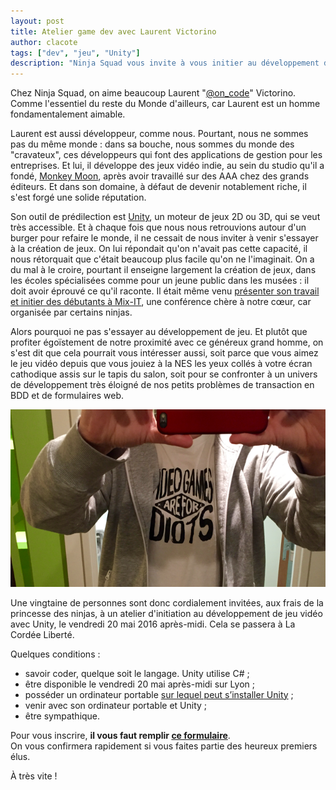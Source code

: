 ```yaml
---
layout: post
title: Atelier game dev avec Laurent Victorino
author: clacote
tags: ["dev", "jeu", "Unity"]
description: "Ninja Squad vous invite à vous initier au développement de jeu vidéo avec Laurent Victorino et Unity"
---
```


Chez Ninja Squad, on aime beaucoup Laurent "[@on_code](https://twitter.com/on_code)" Victorino. Comme l'essentiel du reste du Monde d'ailleurs, car Laurent est un homme fondamentalement aimable.

Laurent est aussi développeur, comme nous. Pourtant, nous ne sommes pas du même monde&nbsp;: dans sa bouche, nous sommes du monde des "cravateux", ces développeurs qui font des applications de gestion pour les entreprises. Et lui, il développe des jeux vidéo indie, au sein du studio qu'il a fondé, [Monkey Moon](http://monkeymoon.net/), après avoir travaillé sur des AAA chez des grands éditeurs. Et dans son domaine, à défaut de devenir notablement riche, il s'est forgé une solide réputation.

Son outil de prédilection est [Unity](https://unity3d.com/), un moteur de jeux 2D ou 3D, qui se veut très accessible. Et à chaque fois que nous nous retrouvions autour d'un burger pour refaire le monde, il ne cessait de nous inviter à venir s'essayer à la création de jeux. On lui répondait qu'on n'avait pas cette capacité, il nous rétorquait que c'était beaucoup plus facile qu'on ne l'imaginait. On a du mal à le croire, pourtant il enseigne largement la création de jeux, dans les écoles spécialisées comme pour un jeune public dans les musées&nbsp;: il doit avoir éprouvé ce qu'il raconte. Il était même venu [présenter son travail et initier des débutants à Mix-IT](http://lvictorino.com/lvictorino-oldblog/two-days-in-the-it/), une conférence chère à notre cœur, car organisée par certains ninjas.

Alors pourquoi ne pas s'essayer au développement de jeu. Et plutôt que profiter égoïstement de notre proximité avec ce généreux grand homme, on s'est dit que cela pourrait vous intéresser aussi, soit parce que vous aimez le jeu vidéo depuis que vous jouiez à la NES les yeux collés à votre écran cathodique assis sur le tapis du salon, soit pour se confronter à un univers de développement très éloigné de nos petits problèmes de transaction en BDD et de formulaires web.

<p style="text-align: center;">
<img itemprop="image" class="img-responsive" src="/assets/images/videogames-are-for-idiots.png" alt="Videogames are for idiots - Monkey Moon" />
</p>

Une vingtaine de personnes sont donc cordialement invitées, aux frais de la princesse des ninjas, à un atelier d'initiation au développement de jeu vidéo avec Unity, le vendredi 20 mai 2016 après-midi. Cela se passera à La Cordée Liberté.

Quelques conditions&nbsp;:

* savoir coder, quelque soit le langage. Unity utilise C#&nbsp;;
* être disponible le vendredi 20 mai après-midi sur Lyon&nbsp;;
* posséder un ordinateur portable [sur lequel peut s’installer Unity](https://unity3d.com/get-unity/download)&nbsp;;
* venir avec son ordinateur portable et Unity&nbsp;;
* être sympathique.

Pour vous inscrire, **il vous faut remplir [ce formulaire](https://docs.google.com/forms/d/1NzHMOBmsfzoW0Zzsxvj5X2GI0thCpJPTv1jV1Eur1FM/viewform)**.  
On vous confirmera rapidement si vous faites partie des heureux premiers élus.

À très vite !
